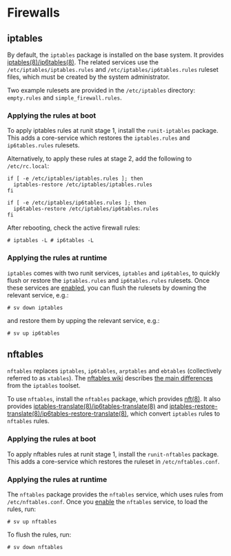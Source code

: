 # Firewalls

## iptables

By default, the `iptables` package is installed on the base system. It
provides
[iptables(8)/ip6tables(8)](https://man.voidlinux.org/iptables.8). The
related services use the `/etc/iptables/iptables.rules` and
`/etc/iptables/ip6tables.rules` ruleset files, which must be created by the
system administrator.

Two example rulesets are provided in the `/etc/iptables` directory:
`empty.rules` and `simple_firewall.rules`.

### Applying the rules at boot

To apply iptables rules at runit stage 1, install the `runit-iptables`
package.  This adds a core-service which restores the `iptables.rules` and
`ip6tables.rules` rulesets.

Alternatively, to apply these rules at stage 2, add the following to
`/etc/rc.local`:

```
if [ -e /etc/iptables/iptables.rules ]; then
  iptables-restore /etc/iptables/iptables.rules
fi

if [ -e /etc/iptables/ip6tables.rules ]; then
  ip6tables-restore /etc/iptables/ip6tables.rules
fi
```

After rebooting, check the active firewall rules:

``` # iptables -L # ip6tables -L ```

### Applying the rules at runtime

`iptables` comes with two runit services, `iptables` and `ip6tables`, to
quickly flush or restore the `iptables.rules` and `ip6tables.rules`
rulesets. Once these services are
[enabled](../services/index.md#enabling-services), you can flush the
rulesets by downing the relevant service, e.g.:

``` # sv down iptables ```

and restore them by upping the relevant service, e.g.:

``` # sv up ip6tables ```

## nftables

`nftables` replaces `iptables`, `ip6tables`, `arptables` and `ebtables`
(collectively referred to as `xtables`). The [nftables
wiki](https://wiki.nftables.org/wiki-nftables/index.php/Main_Page) describes
[the main
differences](https://wiki.nftables.org/wiki-nftables/index.php/Main_differences_with_iptables)
from the `iptables` toolset.

To use `nftables`, install the `nftables` package, which provides
[nft(8)](https://man.voidlinux.org/nft.8). It also provides
[iptables-translate(8)/ip6tables-translate(8)](https://man.voidlinux.org/iptables-translate.8)
and
[iptables-restore-translate(8)/ip6tables-restore-translate(8)](https://man.voidlinux.org/iptables-restore-translate.8),
which convert `iptables` rules to `nftables` rules.

### Applying the rules at boot

To apply nftables rules at runit stage 1, install the `runit-nftables`
package.  This adds a core-service which restores the ruleset in
`/etc/nftables.conf`.

### Applying the rules at runtime

The `nftables` package provides the `nftables` service, which uses rules
from `/etc/nftables.conf`. Once you
[enable](../services/index.md#enabling-service)  the `nftables` service, to
load the rules, run:

``` # sv up nftables ```

To flush the rules, run:

``` # sv down nftables ```
